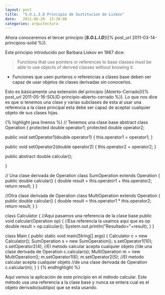```yaml
---
layout: post
title:  "S.O.L.I.D Principio de Sustitucion de Liskov"
date:   2011-06-29  13:28:00
categories: arquitectura
---
```


Ahora conoceremos el tercer principio [_**S.O.L.I.D**_]({% post_url 2011-03-14-principios-solid %}).

Este principio introducido por Barbara Liskov en 1987 dice:

> Functions that use pointers or references to base classes must be able to use objects of derived classes without knowing it. 
- Funciones que usen punteros o referencias a clases base deben ser capaz de usar objetos de clases derivadas sin conocerlos.

Esto es básicamente una extensión del principio [Abierto-Cerrado]({% post_url 2011-05-16-SOLID-principio-abierto-cerrado %}). Lo que nos dice es que si tenemos una clase y varias subclases 
de esta al usar una referencia a la clase principal esta debe ser capaz de aceptar cualquier objeto de sus clases hijas.

{% highlight java linenos %}
// Tenemos una clase base 
abstract class Operation {
   protected double operator1; 
   protected double operator2;
   
   public void setOperator1(double operator1) { 
      this.operator1 = operator1; 
   } 
   
   public void setOperator2(double operator2) { 
      this.operator2 = operator2; 
   }
   
   public abstract double calcular(); 
   
}

// Una clase derivada de Operation 
class SumOperation extends Operation { 
   public double calcular() { 
      double result = this.operator1 + this.operator2; 
      return result; 
   } 
}

//Otra clase derivada de Operation 
class MultiOperation extends Operation { 
   public double calcular() { 
      double result = this.operator1 * this.operator2; 
      return result; 
   } 
}

class Calculator { 
   //Aqui pasamos una referencia de la clase base 
   public void calcular(Operation op) { 
      //Esa referencia la usamos aqui que es op 
      double result = op.calcular(); 
      System.out.println("Resultado="+result); 
   } 
}

class Main { 
   public static void main(String[] args) { 
      Calculator c = new Calculator();
      SumOperation s = new SumOperation(); 
      s.setOperator1(10); 
      s.setOperator2(4); 
      //El metodo calcular acepta cualquier objeto 
      //de una clase derivada de Operation 
      c.calcular(s);
      MultiOperation m = new MultiOperation(); 
      m.setOperator1(6); 
      m.setOperator2(5); 
      //El metodo calcular acepta cualquier objeto 
      //de una clase derivada de Operation c.calcular(m); 
   } 
} 
{% endhighlight  %}<br/>

Aquí vemos la aplicación de este principio en el método calcular. Este método usa una referencia a la clase base y nunca se 
entera cual es el objeto derivado(subtipo) que se esta usando.
